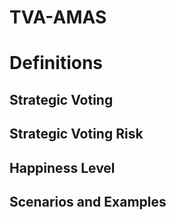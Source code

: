 # TVA-AMAS

# Definitions

## Strategic Voting

## Strategic Voting Risk

## Happiness Level

## Scenarios and Examples

